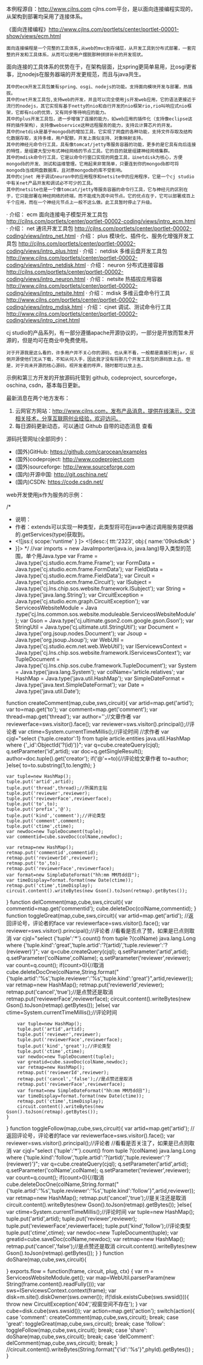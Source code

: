 本例程源自：http://www.cjlns.com
cjlns.com平台，是以面向连接编程实现的，从架构到部署均采用了连接体系。

 《面向连接编程》http://www.cjlns.com/portlets/center/portlet-00001-show/views/ecm.html
 
	面向连接编程是一个完整的工具体系,从web的mvc到存储层，从开发工具到分布式部署，一套完整的开发和工具体系，从而可以使用户摆脱那种拼拼补补的开发现状。
面向连接的工具体系的优势在于，在架构层面，比spring更简单易用，比osgi更省事，比nodejs在服务器端的开发更规范，而且与java共生。

	其中的ecm开发工具包兼有spring、osgi、nodejs的功能。支持面向模块开发与部署，热插拔。 	
	其中的net开发工具包,支持web的开发，并且可以完全使用js开发web应用，它的语法更接近于流行的nodejs，其它实现有基于netty的nio和自行开发的nio框架rio,rio叫响应式nio框架，它即有nio的优势，又有同步等待响应的能力。
	其中的plus开发工具包，进一步增强了连接的能力，如web应用的插件化（支持像eclipse这样的插件架构），支持像webservice这种远程服务的能力，支持云计算芯片的开发。
	其中的netdisk是基于mongodb的增加工具，它实现了网盘的各种功能，支持文件存取及结构化数据存取，支持多维，用户配额，开发上类似支持、对象映射支持。
	其中的神经元命令行工具，具有像tomcat/jetty等服务容器的功能，更多的是它具有向后连接的特性，是组建大型分布式神经网络的节点工具。它的目的就是组建神经网络集群。
	其中的mdisk命令行工具，它是以命令行窗口实现的网盘工具，以netdisk为核心，方便mongodb的开发、测试和运维管理。它用起来非常简单，只要连到你的mongodb即可将mongodb当成网盘数据库，且对原mongodb的库不受影响。
	其中的cjnet 用于调试neuron中的应用程序和netsite中的应用程序，它是一个cj studio中有关net产品开发和调试必不可少的工具。
	其中的netsite也是一个像tomcat/jetty等服务容器的命令行工具，它与神经元的区别在于，它只能部署在神经网络的终端，而不能成为其中间节点。它的优点在于，它可以部署成百上千个应用，而在一个神经元节点上一般不这么做。此工具暂时停止了升级。
	
· 介绍： ecm 面向连接电子模型开发工具包 http://cjlns.com/portlets/center/portlet-00002-coding/views/intro_ecm.html
· 介绍： net 通讯开发工具包 http://cjlns.com/portlets/center/portlet-00002-coding/views/intro_net.html
· 介绍： plus 模块化、插件化、服务化增强开发工具包 http://cjlns.com/portlets/center/portlet-00002-coding/views/intro_plus.html
· 介绍： netdisk 多维云盘开发工具包 http://www.cjlns.com/portlets/center/portlet-00002-coding/views/intro_netdisk.html
· 介绍： neuron 分布式连接容器 http://cjlns.com/portlets/center/portlet-00002-coding/views/intro_neuron.html
· 介绍： netsite 热插拔应用容器 http://www.cjlns.com/portlets/center/portlet-00002-coding/views/intro_netsite.html
· 介绍： mdisk 多维云盘命令行工具 http://www.cjlns.com/portlets/center/portlet-00002-coding/views/intro_mdisk.html
· 介绍： cjnet 调试、测试命令行工具 http://www.cjlns.com/portlets/center/portlet-00002-coding/views/intro_cjnet.html


cj studio的产品系列，有一部分遵循apache开源协议的，一部分是开放而暂未开源的，但是均可在商业中免费使用。

	对于开源我是这么看的，许多用户并不关心你的源码，也从来不看，一般都是直接引用jar，反倒开源使他们无从下载，不知从何入手，因此我才没有将那几个开发工具包的源码放上去。但是，对于尚未开源的核心源码，视开发者的呼声，随时都可以放上去。

示例和第三方开发的开放源码托管到 github, codeproject, sourceforge，oschina, csdn，基本每日更新。

最新消息在两个地方发布：
1. 云网官方网站：http://www.cjlns.com，发布产品消息，提供在线演示，交流相关技术，分享互联网创业经验，欢迎访问。
2. 每日源码更新动态，可以通过 Github 自带的动态消息 查看

源码托管网址(全部同步)：
* (国外)GitHub: https://github.com/carocean/examples
* (国外)codeproject: http://www.codeproject.com
* (国外)sourceforge: http://www.sourceforge.com
* (国内)开源中国: http://git.oschina.net/
* (国内)CSDN: https://code.csdn.net/

web开发使用js作为服务的示例：

/*
 * 说明：
 * 作者：extends可以实现一种类型，此类型将可在java中通过调用服务提供器的.getServices(type)获取到。
 * <![jss:{
		scope:'runtime'
 	}
 ]>
 <![desc:{
	ttt:'2323',
	obj:{
		name:'09skdkdk'
		}
 * }]>
 */
//var imports = new JavaImporter(java.io, java.lang)导入类型的范围，单个用Java.type
var Frame = Java.type('cj.studio.ecm.frame.Frame');
var FormData = Java.type('cj.studio.ecm.frame.FormData');
var FieldData = Java.type('cj.studio.ecm.frame.FieldData');
var Circuit = Java.type('cj.studio.ecm.frame.Circuit');
var ISubject = Java.type('cj.lns.chip.sos.website.framework.ISubject');
var String = Java.type('java.lang.String');
var CircuitException = Java.type('cj.studio.ecm.graph.CircuitException');
var ServiceosWebsiteModule = Java
		.type('cj.lns.common.sos.website.moduleable.ServiceosWebsiteModule');
var Gson = Java.type('cj.ultimate.gson2.com.google.gson.Gson');
var StringUtil = Java.type('cj.ultimate.util.StringUtil');
var Document = Java.type('org.jsoup.nodes.Document');
var Jsoup = Java.type('org.jsoup.Jsoup');
var WebUtil = Java.type('cj.studio.ecm.net.web.WebUtil');
var IServicewsContext = Java.type('cj.lns.chip.sos.website.framework.IServicewsContext');
var TupleDocument = Java.type('cj.lns.chip.sos.cube.framework.TupleDocument');
var System = Java.type('java.lang.System');
var colName='article.relatives';
var HashMap = Java.type('java.util.HashMap');
var SimpleDateFormat = Java.type('java.text.SimpleDateFormat');
var Date = Java.type('java.util.Date');

function createComment(map,cube,sws,circuit){
	var artid=map.get('artid');
	var to=map.get('to');
	var comment=map.get('comment');
	var thread=map.get('thread');
	var author='';//文章作者
	var reviewerface=sws.visitor().face();
	var reviewer=sws.visitor().principal();//评论者
	var ctime=System.currentTimeMillis();//评论时间
	//求作者
	var cjql="select {'tuple.creator':1} from tuple article.entities java.util.HashMap where {'_id':ObjectId('?(id)')}";
	var q=cube.createQuery(cjql);
	q.setParameter('id',artid);
	var doc=q.getSingleResult();
	author=doc.tuple().get('creator');
	if('@'==to){//评论给文章作者
		to=author;
	}else{
		to=to.substring(1,to.length);
	}
	
	var tuple=new HashMap();
	tuple.put('artid',artid);
	tuple.put('thread',thread);//所属的主贴
	tuple.put('reviewer',reviewer);
	tuple.put('reviewerFace',reviewerface);
	tuple.put('to',to);
	tuple.put('prefix','@');
	tuple.put('kind','comment');//评论类型
	tuple.put('comment',comment);
	tuple.put('ctime',ctime);
	var newdoc=new TupleDocument(tuple);
	var commentid=cube.saveDoc(colName,newdoc);
	
	var retmap=new HashMap();
	retmap.put('commentid',commentid);
	retmap.put('reviewerId',reviewer);
	retmap.put('to',to);
	retmap.put('reviewerFace',reviewerface);
	var format=new SimpleDateFormat("hh:mm MM月dd日");
	var timeDisplay=format.format(new Date(ctime));
	retmap.put('ctime',timeDisplay);
	circuit.content().writeBytes(new Gson().toJson(retmap).getBytes());
}
function delComment(map,cube,sws,circuit){
	var commentid=map.get('commentid');
	cube.deleteDoc(colName,commentid);
}
function toggleGreat(map,cube,sws,circuit){
	var artid=map.get('artid');
	//返回评论号，评论者的face
	var reviewerface=sws.visitor().face();
	var reviewer=sws.visitor().principal();//评论者
	//看看是否点了赞，如果是已点则取消
	var cjql="select {'tuple':'*'}.count() from tuple ?(colName) java.lang.Long where {'tuple.kind':'great','tuple.artid':'?(artid)','tuple.reviewer':'?(reviewer)'}";
	var q=cube.createQuery(cjql);
	q.setParameter('artid',artid);
	q.setParameter('colName',colName);
	q.setParameter('reviewer',reviewer);
	var count=q.count();
	if(count>0){//取消
		cube.deleteDocOne(colName,String.format("{'tuple.artid':'%s','tuple.reviewer':'%s','tuple.kind':'great'}",artid,reviewer));
		var retmap=new HashMap();
		retmap.put('reviewerId',reviewer);
		retmap.put('cancel','true');//是点赞还是取消
		retmap.put('reviewerFace',reviewerface);
		circuit.content().writeBytes(new Gson().toJson(retmap).getBytes());
	}else{
		var ctime=System.currentTimeMillis();//评论时间
		
		var tuple=new HashMap();
		tuple.put('artid',artid);
		tuple.put('reviewer',reviewer);
		tuple.put('reviewerFace',reviewerface);
		tuple.put('kind','great');//评论类型
		tuple.put('ctime',ctime);
		var newdoc=new TupleDocument(tuple);
		var greatid=cube.saveDoc(colName,newdoc);
		var retmap=new HashMap();
		retmap.put('reviewerId',reviewer);
		retmap.put('cancel','false');//是点赞还是取消
		retmap.put('reviewerFace',reviewerface);
		var format=new SimpleDateFormat("hh:mm MM月dd日");
		var timeDisplay=format.format(new Date(ctime));
		retmap.put('ctime',timeDisplay);
		circuit.content().writeBytes(new Gson().toJson(retmap).getBytes());
	}
}
function toggleFollow(map,cube,sws,circuit){
	var artid=map.get('artid');
	//返回评论号，评论者的face
	var reviewerface=sws.visitor().face();
	var reviewer=sws.visitor().principal();//评论者
	//看看是否关注了，如果是已点则取消
	var cjql="select {'tuple':'*'}.count() from tuple ?(colName) java.lang.Long where {'tuple.kind':'follow','tuple.artid':'?(artid)','tuple.reviewer':'?(reviewer)'}";
	var q=cube.createQuery(cjql);
	q.setParameter('artid',artid);
	q.setParameter('colName',colName);
	q.setParameter('reviewer',reviewer);
	var count=q.count();
	if(count>0){//取消
		cube.deleteDocOne(colName,String.format("{'tuple.artid':'%s','tuple.reviewer':'%s','tuple.kind':'follow'}",artid,reviewer));
		var retmap=new HashMap();
		retmap.put('cancel','true');//是关注还是取消
		circuit.content().writeBytes(new Gson().toJson(retmap).getBytes());
	}else{
		var ctime=System.currentTimeMillis();//评论时间
		var tuple=new HashMap();
		tuple.put('artid',artid);
		tuple.put('reviewer',reviewer);
		tuple.put('reviewerFace',reviewerface);
		tuple.put('kind','follow');//评论类型
		tuple.put('ctime',ctime);
		var newdoc=new TupleDocument(tuple);
		var greatid=cube.saveDoc(colName,newdoc);
		var retmap=new HashMap();
		retmap.put('cancel','false');//是点赞还是取消
		circuit.content().writeBytes(new Gson().toJson(retmap).getBytes());
	}
}
function doShare(map,cube,sws,circuit){
	
}
exports.flow = function(frame, circuit, plug, ctx) {
	var m = ServiceosWebsiteModule.get();
	var map=WebUtil.parserParam(new String(frame.content().readFully()));
	var sws=IServicewsContext.context(frame);
	var disk=m.site().diskOwner(sws.owner());
	if(!disk.existsCube(sws.swsid())){
		throw new CircuitException('404','视窗空间不存在');
	}
	var cube=disk.cube(sws.swsid());
	var action=map.get('action');
	switch(action){
	case 'comment':
		createComment(map,cube,sws,circuit);
		break;
	case 'great':
		toggleGreat(map,cube,sws,circuit);
		break;
	case 'follow':
		toggleFollow(map,cube,sws,circuit);
		break;
	case 'share':
		doShare(map,cube,sws,circuit);
		break;
	case 'delComment':
		delComment(map,cube,sws,circuit);
		break;
	}
	//circuit.content().writeBytes(String.format("{'id':'%s'}",phyId).getBytes())	;
}
